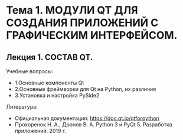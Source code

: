 Тема 1. МОДУЛИ QT ДЛЯ СОЗДАНИЯ ПРИЛОЖЕНИЙ С ГРАФИЧЕСКИМ ИНТЕРФЕЙСОМ.
=
Лекция 1. СОСТАВ QT.
-

Учебные вопросы:
 - 1.Основные компоненты Qt
 - 2.Основные фреймворки для Qt на Python, их различия
 - 3.Установка и настройка PySide2
 
Литература:
 - Официальная документация: https://doc.qt.io/qtforpython
 - Прохоренок Н. А., Дронов В. А. Python 3 и PyQt 5. Разработка приложений. 2019 г. 

